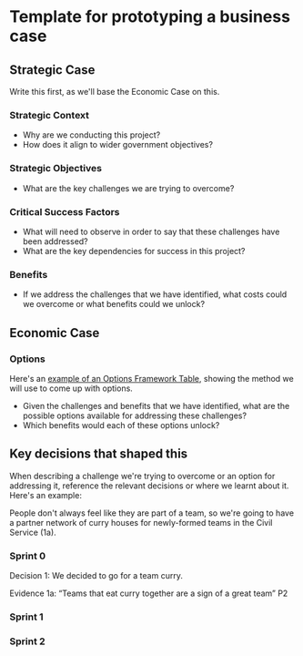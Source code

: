 # Template for prototyping a business case

## Strategic Case

Write this first, as we'll base the Economic Case on this.

### Strategic Context

- Why are we conducting this project?
- How does it align to wider government objectives?

### Strategic Objectives

- What are the key challenges we are trying to overcome?

### Critical Success Factors

- What will need to observe in order to say that these challenges have been addressed? 
- What are the key dependencies for success in this project?

### Benefits

- If we address the challenges that we have identified, what costs could we overcome or what benefits could we unlock?

## Economic Case

### Options

Here's an [example of an Options Framework Table](https://docs.google.com/document/d/1XtwEhUiVRJ_RzkWbNNajlRIW7zfklZqs-IhTg5gwoN4/edit), showing the method we will use to come up with options.

- Given the challenges and benefits that we have identified, what are the possible options available for addressing these challenges?
- Which benefits would each of these options unlock?

## Key decisions that shaped this

When describing a challenge we're trying to overcome or an option for addressing it, reference the relevant decisions or where we learnt about it. Here's an example:

People don't always feel like they are part of a team, so we're going to have a partner network of curry houses for newly-formed teams in the Civil Service (1a).

### Sprint 0

Decision 1: We decided to go for a team curry.

Evidence 1a: “Teams that eat curry together are a sign of a great team” P2

### Sprint 1

### Sprint 2 

